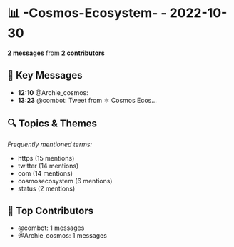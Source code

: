 # 📊 -Cosmos-Ecosystem- - 2022-10-30
**2 messages** from **2 contributors**

## 💬 Key Messages
- **12:10** @Archie_cosmos: 
- **13:23** @combot: [‌‌‌‌‎⁠](https://twitter.com/CosmosEcosystem/status/1586710255957786624)Tweet from ⚛️ Cosmos Ecos...

## 🔍 Topics & Themes
*Frequently mentioned terms:*
- https (15 mentions)
- twitter (14 mentions)
- com (14 mentions)
- cosmosecosystem (6 mentions)
- status (2 mentions)

## 👥 Top Contributors
- @combot: 1 messages
- @Archie_cosmos: 1 messages